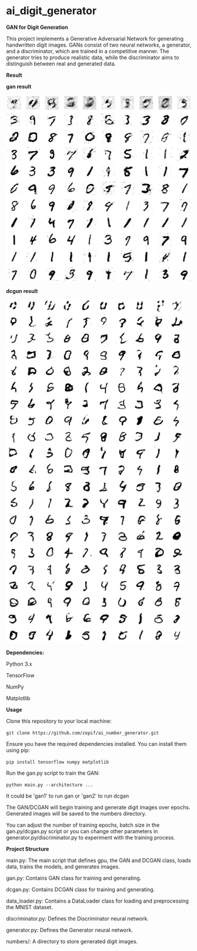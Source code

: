# ai_digit_generator
 
**GAN for Digit Generation**

This project implements a Generative Adversarial Network for generating handwritten digit images. GANs consist of two neural networks, a generator, and a discriminator, which are trained in a competitive manner. The generator tries to produce realistic data, while the discriminator aims to distinguish between real and generated data.

**Result**

**gan result**

![plot](./numbers/result_gan.jpg)

**dcgun result**

![plot](./numbers/result_dcgan.jpg)

**Dependencies:**

Python 3.x

TensorFlow

NumPy

Matplotlib


**Usage**

Clone this repository to your local machine:

`git clone https://github.com/zepif/ai_number_generator.git`

Ensure you have the required dependencies installed. You can install them using pip:

`pip install tensorflow numpy matplotlib`

Run the gan.py script to train the GAN:

`python main.py --architecture ...`

It could be 'gan1' to run gan or 'gan2' to run dcgan


The GAN/DCGAN will begin training and generate digit images over epochs. Generated images will be saved to the numbers directory. 

You can adjust the number of training epochs, batch size in the gan.py/dcgan.py script or you can change other parameters in generator.py/discriminator.py to experiment with the training process.


**Project Structure**

main.py: The main script that defines gpu, the GAN and DCGAN class, loads data, trains the models, and generates images. 

gan.py: Contains GAN class for training and generating.

dcgan.py: Contains DCGAN class for training and generating.

data_loader.py: Contains a DataLoader class for loading and preprocessing the MNIST dataset.

discriminator.py: Defines the Discriminator neural network.

generator.py: Defines the Generator neural network.

numbers/: A directory to store generated digit images.
